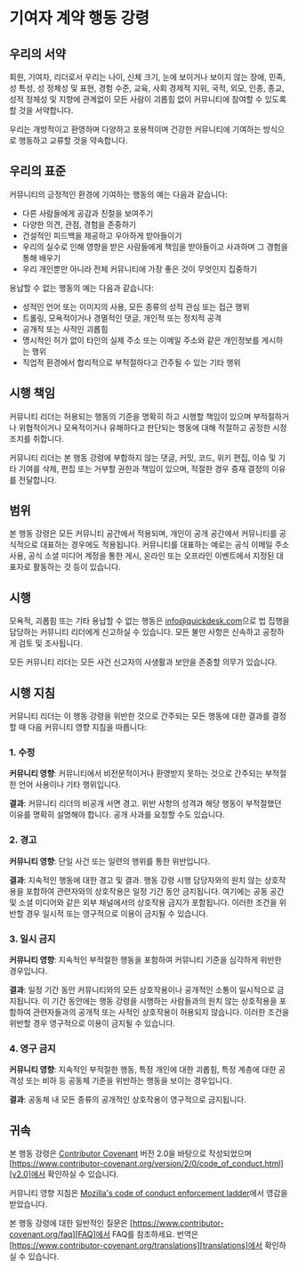 
# 기여자 계약 행동 강령

## 우리의 서약

회원, 기여자, 리더로서 우리는 나이, 신체 크기, 눈에
보이거나 보이지 않는 장애, 민족, 성 특성, 성 정체성 및
표현, 경험 수준, 교육, 사회 경제적 지위, 국적, 외모,
인종, 종교, 성적 정체성 및 지향에 관계없이 모든 사람이
괴롭힘 없이 커뮤니티에 참여할 수 있도록 할 것을
서약합니다.

우리는 개방적이고 환영하며 다양하고 포용적이며 건강한 커뮤니티에 
기여하는 방식으로 행동하고 교류할 것을 약속합니다.

## 우리의 표준

커뮤니티의 긍정적인 환경에 기여하는 행동의 예는
다음과 같습니다:

* 다른 사람들에게 공감과 친절을 보여주기
* 다양한 의견, 관점, 경험을 존중하기
* 건설적인 피드백을 제공하고 우아하게 받아들이기
* 우리의 실수로 인해 영향을 받은 사람들에게 책임을 받아들이고 사과하며 
  그 경험을 통해 배우기
* 우리 개인뿐만 아니라 전체 커뮤니티에 가장 좋은 것이 무엇인지 
  집중하기

용납할 수 없는 행동의 예는 다음과 같습니다:

* 성적인 언어 또는 이미지의 사용, 모든 종류의 성적 관심 또는
  접근 행위
* 트롤링, 모욕적이거나 경멸적인 댓글, 개인적 또는 정치적 공격
* 공개적 또는 사적인 괴롭힘
* 명시적인 허가 없이 타인의 실제 주소 또는 이메일 주소와 같은
  개인정보를 게시하는 행위
* 직업적 환경에서 합리적으로 부적절하다고 간주될 수 있는
  기타 행위

## 시행 책임

커뮤니티 리더는 허용되는 행동의 기준을 명확히 하고 시행할 
책임이 있으며 부적절하거나 위협적이거나 모욕적이거나
유해하다고 판단되는 행동에 대해 적절하고 공정한 시정 조치를
취합니다.

커뮤니티 리더는 본 행동 강령에 부합하지 않는 댓글, 커밋, 
코드, 위키 편집, 이슈 및 기타 기여를 삭제, 편집 또는 거부할
권한과 책임이 있으며, 적절한 경우 중재 결정의 이유를
전달합니다.

## 범위

본 행동 강령은 모든 커뮤니티 공간에서 적용되며, 개인이 공개 
공간에서 커뮤니티를 공식적으로 대표하는 경우에도 적용됩니다.
커뮤니티를 대표하는 예로는 공식 이메일 주소 사용, 공식 소셜 미디어 
계정을 통한 게시, 온라인 또는 오프라인 이벤트에서 지정된 대표자로 
활동하는 것 등이 있습니다.

## 시행

모욕적, 괴롭힘 또는 기타 용납할 수 없는 행동은
 [info@quickdesk.com](mailto:info@quickdesk.com)으로 법 집행을 담당하는 커뮤니티 리더에게 
신고하실 수 있습니다.
모든 불만 사항은 신속하고 공정하게 검토 및 조사됩니다.

모든 커뮤니티 리더는 모든 사건 신고자의 사생활과 보안을 존중할 의무가
있습니다.

## 시행 지침

커뮤니티 리더는 이 행동 강령을 위반한 것으로 간주되는 모든 행동에 대한
결과를 결정할 때 다음 커뮤니티 영향 지침을 따릅니다:

### 1. 수정

**커뮤니티 영향**: 커뮤니티에서 비전문적이거나 환영받지 못하는
것으로 간주되는 부적절한 언어 사용이나 기타 행위입니다.

**결과**: 커뮤니티 리더의 비공개 서면 경고. 위반 사항의 성격과
해당 행동이 부적절했던 이유를 명확히 설명해야 합니다.
공개 사과를 요청할 수도 있습니다.

### 2. 경고

**커뮤니티 영향**: 단일 사건 또는 일련의 행위를 통한
위반입니다.

**결과**: 지속적인 행동에 대한 경고 및 결과. 행동 강령 시행 담당자와의
원치 않는 상호작용을 포함하여 관련자와의 상호작용은 일정
기간 동안 금지됩니다. 여기에는 공동 공간 및 소셜 미디어와
같은 외부 채널에서의 상호작용 금지가 포함됩니다. 이러한
조건을 위반할 경우 일시적 또는 영구적으로 이용이 금지될 수
있습니다.

### 3. 일시 금지

**커뮤니티 영향**: 지속적인 부적절한 행동을 포함하여
커뮤니티 기준을 심각하게 위반한 경우입니다.

**결과**: 일정 기간 동안 커뮤니티와의 모든 상호작용이나 공개적인 소통이
일시적으로 금지됩니다. 이 기간 동안에는 행동 강령을 시행하는 
사람들과의 원치 않는 상호작용을 포함하여 관련자들과의 공개적 또는
사적인 상호작용이 허용되지 않습니다.
이러한 조건을 위반할 경우 영구적으로 이용이 금지될 수 있습니다.

### 4. 영구 금지

**커뮤니티 영향**: 지속적인 부적절한 행동, 특정 개인에 대한 괴롭힘,
특정 계층에 대한 공격성 또는 비하 등 공동체 기준을 위반하는
행동을 보이는 경우입니다.

**결과**: 공동체 내 모든 종류의 공개적인 상호작용이 영구적으로 
금지됩니다.

## 귀속

본 행동 강령은 [Contributor Covenant][homepage] 버전 2.0을 바탕으로 작성되었으며
[https://www.contributor-covenant.org/version/2/0/code_of_conduct.html][v2.0]에서
 확인하실 수 있습니다.

커뮤니티 영향 지침은 
[Mozilla's code of conduct enforcement ladder][Mozilla CoC]에서 영감을 받았습니다.

본 행동 강령에 대한 일반적인 질문은 [https://www.contributor-covenant.org/faq][FAQ]에서 FAQ를
참조하세요. 번역은 [https://www.contributor-covenant.org/translations][translations]에서
확인하실 수 있습니다.

[homepage]: https://www.contributor-covenant.org
[v2.0]: https://www.contributor-covenant.org/version/2/0/code_of_conduct.html
[Mozilla CoC]: https://github.com/mozilla/diversity
[FAQ]: https://www.contributor-covenant.org/faq
[translations]: https://www.contributor-covenant.org/translations
